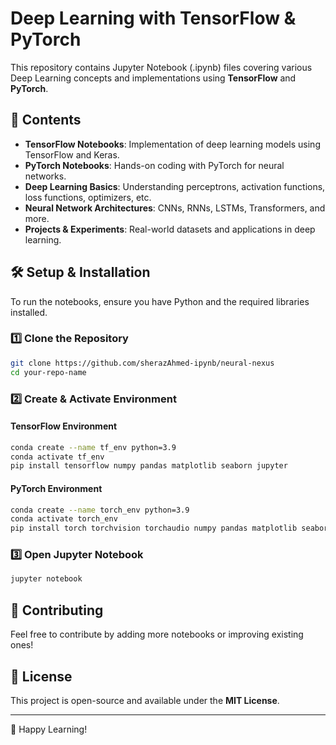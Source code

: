 # Deep Learning with TensorFlow & PyTorch

This repository contains Jupyter Notebook (.ipynb) files covering various Deep Learning concepts and implementations using **TensorFlow** and **PyTorch**.

## 📌 Contents
- **TensorFlow Notebooks**: Implementation of deep learning models using TensorFlow and Keras.
- **PyTorch Notebooks**: Hands-on coding with PyTorch for neural networks.
- **Deep Learning Basics**: Understanding perceptrons, activation functions, loss functions, optimizers, etc.
- **Neural Network Architectures**: CNNs, RNNs, LSTMs, Transformers, and more.
- **Projects & Experiments**: Real-world datasets and applications in deep learning.

## 🛠️ Setup & Installation
To run the notebooks, ensure you have Python and the required libraries installed.

### **1️⃣ Clone the Repository**
```sh
git clone https://github.com/sherazAhmed-ipynb/neural-nexus
cd your-repo-name
```

### **2️⃣ Create & Activate Environment**
#### TensorFlow Environment
```sh
conda create --name tf_env python=3.9
conda activate tf_env
pip install tensorflow numpy pandas matplotlib seaborn jupyter
```
#### PyTorch Environment
```sh
conda create --name torch_env python=3.9
conda activate torch_env
pip install torch torchvision torchaudio numpy pandas matplotlib seaborn jupyter
```

### **3️⃣ Open Jupyter Notebook**
```sh
jupyter notebook
```

## 📢 Contributing
Feel free to contribute by adding more notebooks or improving existing ones!

## 📜 License
This project is open-source and available under the **MIT License**.

---
🚀 Happy Learning!

